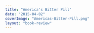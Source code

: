 ```yaml
---
title: "America's Bitter Pill"
date: "2015-04-02"
coverImage: "Americas-Bitter-Pill.png"
layout: "book-review"
---
```



